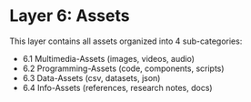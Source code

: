 # Layer 6: Assets

This layer contains all assets organized into 4 sub-categories:

- 6.1 Multimedia-Assets (images, videos, audio)
- 6.2 Programming-Assets (code, components, scripts)
- 6.3 Data-Assets (csv, datasets, json)
- 6.4 Info-Assets (references, research notes, docs)
